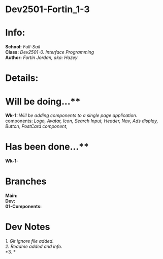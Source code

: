 # Dev2501-Fortin_1-3


# Info:
**School:** *Full-Sail*  <br>
**Class:** *Dev2501-0. Interface Programming*  <br>
**Author:** *Fortin Jordan, aka: Hazey*



# Details:
# Will be doing...**  <br>
**Wk-1:** *Will be adding components to a single page application.*  <br>
components: *Logo, Avatar, Icon, Search Input, Header, Nav, Ads display, Button, PostCard component,* <br>


# Has been done...**  <br>
**Wk-1:** <br>




# Branches
**Main:** <br>
**Dev:**  <br>
**01-Components:**  <br>


# Dev Notes

*1. Git ignore file added.* <br>
*2. Readme added and info.*  <br>
*3. * <br>
